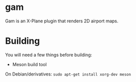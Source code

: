 # gam
Gam is an X-Plane plugin that renders 2D airport maps.

# Building
You will need a few things before building:
- Meson build tool

On Debian/derivatives:
`sudo apt-get install xorg-dev meson`
